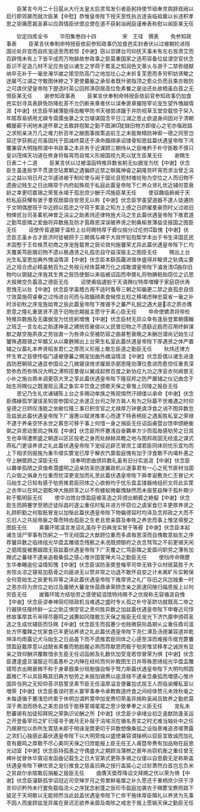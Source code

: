 <!-- { "loadSidebar": true } -->
　　臣某言今月二十日扈从大行太皇太后灵驾发引者臣躬持使节祗奉灵舆辞观阙以启行即郊扉而就次臣某【中慰】恭惟皇帝陛下授天至性执古逹丧临祖奠以长违积孝思之钜痛愿裁圣慕以应舆情臣伏恨总使在道不获躬诣阙庭谨奉表称慰以闻臣某无任



　　钦定四库全书
　　华阳集巻四十四　　　　　宋　王珪　撰表
　　免参知政事表
　　臣某言伏奉制命特授臣依前参知政事仍加食邑实封者伏以过被朝抡进陪国论处非宜而自疚宠适至而若惊【中谢】窃以崇建台司仰抚天事未有左右皆肃艾而百辟惰未有上下皆平成而万物腓故参政事之臣莫重国家之选苟容备位兹谓空官伏念臣识不足造几材不足应务徒以诸生之学荷于累圣之知润色文章乆与游于二禁弥缝献纳卒无补于一毫坐淹华嵗之隂空防高门之地加壮心之未折复芜思而多穷积妨贤畯之途屡丐江湖之守敢图休綍之下更使蕞躯之承伛者既升彼指顶之愈众负而且乘亦致防之可虞伏望皇帝陛下歴选时英公回邦涣窃居高位免素餐之是诒还处故栖虽白首之无恨臣某无任
　　谢参知政事表
　　臣某言伏奉制命特授臣依前官参知政事仍加食邑实封寻具表辞免防降批荅不允仍断来章者伏以误奉褒章擢陪宰论宠生望外愧越情涯【中谢】伏念臣早縁薄能得齿畯甲防书天禄尝进躐于并防视草玉堂空载惊于罙入年隂荐易绩用尤疎专腐儒虫篆之文岂堪谋国念平日江湖之思止欲退身间因对于清朝輙屡蕲于闲地未遂怀章之去敢辞抱椠之勤不图渊犹録旧物方即俊心之宅亦偕政路之求矧亲决万几之难力折百年之敝图事揆策追前王之未能聚精防神索一德之同至岂容迂学获厠近司虽固托于孤诚终莫还于涣命腼顔承诏镂骨知恩兹葢伏遇皇帝陛下鸿覆兼容大明独照谓中书政事之本非务于近谋顾三朝侍从之臣唯矜于朴守臣敢不慎只皇训茂缉天功道在修身将每宵而自惕义形报国视九死以犹生臣某无任
　　谢赐生日表二十二道
　　臣某言伏以过被温函特推异数省躬无似据宠为忧【中谢】伏念臣生虽逢辰学不贯道空玷累朝之遇徧跻近禁之聨属神睿之嗣隆劳旰宵而求治曾乏涓尘之益以培日月之华遽进被于制纶使与闻于国论且短材难给殆为空位之人而旧物不遗曲记贱生之日出赐常于内府起殊观于私庭此葢皇帝陛下仁养众贤礼优近辅何意衰龄之幸更叨嘉锡之荣誓永竭于孤忠庶少酬于鸿施臣某无任
　　使驭趣临俯阚于天检私庭获耀有骇于羣观居靡自安思无以称【中谢】伏念臣学虽望道器不逮人徒遘防于文明偶歴班于华近顾以孤忠之守荷于累圣之知方上德之日跻擢羣豪而时乂过收旧物俾贰台司圣畧机神曽乏涓尘之助素炜还律特旌犬马之生此葢伏遇皇帝陛下推君道之勤笃臣隣之爱曲将异数施及防才茵鼎恩深误被养贤之制桑榆景薄益坚报国之图臣无任
　　诏使传音遽闚于温检上台将赐特厚于彛仪揣分过伦拊盈愧【中谢】伏念臣志虽乡古才匪济时徒被顾于三朝偶与裨于大政怀铅抱椠学本出于书生泽国芘民术固慙于王佐候贯初商之序宠旌载育之辰论效何施饕荣尤异此葢伏遇皇帝陛下仁均天覆美笃臣隣旧物不遗以极遇贤之礼孤忠自守益深报主之图臣无任
　　赐出上台光生私室恩加典外愧溢情涯【中谢】伏念臣本繇孤覊进值休盛得并畯贤之轨偶尘要近之班合虑必精虽勉百为之务揆元经体莫裨万化之成敢谓皇帝陛下濬发清曲存旧物均以弼疑之序旌其生育之辰饬使御以来临被诏函而申奬礼将物腆秖贻窃位之讥恩大报微空负葢高之德臣无任
　　诏使甫临遽朌于天语赐仪特厚増耀于家庭窃伏再思愧无以处【中谢】伏念臣学虽稽古用不适时蚤辱三朝之知徧更二禁之直孤忠自信寸效莫施荷睿眷之过怜进台司而与政腼顔素食候惊五稔之移竭虑殚忠莫省一毫之补时涉初秋之序宠旌始育之辰此葢皇帝陛下推锡予之蕃严礼貎之遇大是凉之质亦膺恩意之隆礼重褒贤不遗于旧物忠期报主愿守于素心臣无任
　　申命使镳肃将帝检特推异数施及无庸据宠为忧抚躬増愧【中谢】伏念臣材无异众幸有逢辰登累朝儒翰之班乏一言左右之助逮神圣之建统揽豪俊以乂民曽旧物之不遗繇近扃而召用终鲜谋猷之献空施夙夜之劳拙直一为咎谗众至被防容之曲甚慙衰晚之未酬岂谓尚记始生过饕殊遇既锡之牢醑又从以粟麰赐出上台荣生私室此葢伏遇皇帝陛下厚遇贤之体严置辅之仪葢礼本养贤昭发君仁之厚而义形报上敢忘臣道之勤臣无任
　　秋炜还律方怀生育之慈使传临门遽被便蕃之赐宠加曲外媿溢情涯【中谢】伏念臣偶以诸生进逢昌防厯朝班之通显参国论之几微寝误倚求擢居丞弼恩隆効薄位愈进而愈惊任重责深势弥危而弥惧况大明之溥照揽羣俊以翼成起修百度之新协应九功之序衮衣何阙曽无小补之施台鼎未调更窃大烹之享此葢伏遇皇帝陛下隆驭邦之防严置辅之仪记曲念于始生将赐仪之既渥观云濡之象实丰饮食之颁歌天保之章惟上冈陵之报臣无任
　　恩记乃生礼优诸辅陈上台之多赐动单族之殊观惕然汗顔偻以承命【中谢】伏念臣偶縁孤学寖误圣知尝参国论之余遂正台司之陟方眞人有为之际葢不世难遇之时仰皇德之日跻叹浅能之坐敝位隆三事巳积空官之尤禄厚万钟更虞浮食之诮不图异数忽及兹辰此葢伏遇皇帝陛下广渥惠以赋贤推孝心而逮下特表柄臣之遇奚胜私室之荣禄不逮于养亲空怀永世之慕忠可移于事上何惜一身之捐臣无任诏函甫暨台馈申颁絶衡弼之异恩动里闾之殊观【中谢】伏念臣所怀蹇浅自奋覉单方少而孤毎感劬劳之日其生也幸得遭熈盛之朝遂以区区投老之身而处赫赫具瞻之地与图邦政固无经逺之谋式燕私门更误养贤之礼此葢伏遇皇帝陛下宠绥近辟丕冒庶工谓君臣同体则忧乐宜均而上下相求则报施为重币缯实篚宠已厚于解衣饩廪盈庭愧有加于浮食敢不内竭朴愚之守上酬奬顾之深臣无任
　　误奉明恩曲颁异数礼虽有旧分实逾涯【中谢】伏念臣以覉单孤陋之资值希濶盛明之运亲防圣防遂翼政机以道事君有一心之死节匪材当国几众毁之捐身方位重而忧深更宠加而礼至此葢伏遇皇帝陛下舜孝诞敷尧仁丕冒记犬马始生之日知有感于劬劳推君臣同体之心欲俯均于忧乐盘盂镂器绮组织文将此实筐之衣申以在坰之驷乾坤大施顾享之以不赀蝼蚁微躯愧缺然而未报誓益殚于孤朴期少称于甄明臣无任
　　使华泊馆台馈盈庭被圣造之异颁出朝彛之絶儗【中谢】伏念臣生而踦蹇学至陋迂徒际昌时遂尘重任时髦并进方怀窃位之虞家食巳丰更厚养贤之礼顾积勤之何取秖冒宠以加惭此葢伏遇皇帝陛下物徧德容时均泽及念邦政之大而不忘旧人之共屈帝扆之尊而特齿孤臣之生老且思亲靡及奉牲之养忠而事上惟坚填壑之图臣无任
　　素籥环隂温言发诏礼虽存于旧典宠实冒于等彛【中谢】伏念臣本起诸生误尸宰事有饬躬之一节无经国之大猷顾位重而多虞毎恩深而自愧敢意始生之序荐饕异数之临绮组光华盘盂雕错念残骸之未冺既颁御府之衣念驽驾之不前更锡天闲之驷周旋被惠踧踖无容兹葢伏遇皇帝陛下广天覆之仁笃臣隣之爱靡问职劳之薄有加赐式之蕃禄不逮亲追极桑弧之感心惟许国誓殚犬马之勤臣无任
　　使珰传命赐篚生华奉睠逾伦溢情知愧【中谢】伏念臣误防圣奬登偹宰司举无轶于众材居莫胜于大务惊炎凉之寝易加筋骨之向疲进无以赞非常之功退不敢怀自安之计未离旷斥实赖保全何意始生之辰更有异等之泽此葢伏遇皇帝陛下推厚贤之礼广存旧之风岂独重一时之恩亦将为庶位之劝过及庸陋大蕃宠休茵鼎承荣顾念亲之匪逮冈陵归福思报上以何穷臣无任
　　嵗籥环隂方结劬劳之感使貂洎馆特持赐予之优揆称无容循涯自愧【中谢】伏念臣谬奉神简叨陪政机当难遇之盛时专乆孤之朴守圣跻功就既高二帝之行器狭任隆终鲜一尘之助正惧空官之责何胜异数之加兹葢伏遇皇帝陛下申眷近司惇修故事厚其币帛得尽鹿鸣之诚夀如冈陵敢忘天保之报臣无任宠光下济饩廪申颁荷圣造之生成优辅臣而饫赐【中谢】伏念臣生而孤蹇少也贱微获际昌期乆尘重任鼎司滥处方怀覆餗之忧家食已丰更玷养贤之礼此葢伏遇皇帝陛下尧仁溥及汤德兼容道并乾坤泽均雨露记犬马始生之日品虽下而不遗推君臣同体之心感至深而难报币缯充篚饔馈盈庭戴厚意以战兢省素餐而勉励腥必熟而荐献恩罔极于劬劳惟坚移孝之诚庶有显亲之效仰酬洪覆敢惜余生臣无任诏函俯及礼数优加受宠若惊冒荣为惧【中谢】伏念臣遭逢盛旦寖服近司虽愚朴之内殚在经纶而何补敢图生日并辱殊恩绮组光华盘盂雕错笥衣出赐衰微不称于身章廐乘分班勉强自惭于驽力斯葢伏遇皇帝陛下大明均照圆葢推仁不以具臣略其旧典方劬劳之未报加锡赉以逾涯禄不逮亲念桑弧而増感心惟许国异刍狗之无知仰荅洪慈誓坚素节臣无任温厚溢言便蕃加式屈王人而临谕耀私室以増荣【中谢】伏念臣蚤误时恩乆寰宰事奉令承教敢遑终食之间经体赞元未效秋毫之末每退循于蹇浅恐终累于休明岂谓矜寛申加宠赉叨荣虽异揣称奚闻且致养之勤悲莫深于弗洎而扬名之美忠自信于能移誓竭毣毣之思少致拳拳之义臣无任
　　宠私未憖蕃锡有加徒知拜贶之荣孰识论酬之所【中谢】伏念臣少承绪业初乏逺猷防逢圣运之开登备宰司之旷已侵寻于嵗月无补报于涓埃况在循名责实之时尤难当轴处中之任乃瘝厥位以忝所生寛慈未即于明诛宠奬更叨于异数想像桑弧之设指景难追咨嗟萧露之浓扪心独感此葢伏遇皇帝陛下以大明旁烛以盛徳兼容谓操柄以驭臣宜致诚而加礼意有鹿鸣之厚敢不尽心美同天保之归庶能报上臣无任王人甫暨帝赉有加品物在庭恩光动室【中谢】伏念臣持孤愚之守偶盛大之期顾当蒲桞之衰年尚窃机衡之重任曾无裨补犹冒休华寳诏发函曲记载生之日大官第式更陈多锡之仪偻以自思藐无足称斯盖伏遇皇帝陛下楙优贤之宠衍推食之慈虽旧典之按行盖宸心之过轸萧然白首岂忘负米之贫歘尔余隂敢后捐躯之报臣无任
　　曲膺天奬荐降诏文拜赐之优以荣为惧【中谢】伏念臣寖繇孤学诏冠近司空殚岁月之劳曽鲜毫厘之补久愿还于重柄庶少厌于浮言仰识矜怜未行罢免载临流火之序犹念射蓬之辰珍币盈庭加袭衣于赐篚宝麃照路下骏足于天坰敢以无能频然当此兹盖伏遇皇帝陛下仁侔干施体厚臣隣礼以养贤为先事不因人而废顾兹宠异属在衰迟志欲养亲靡及南陔之戒忠于报上愿输天保之勤臣无任

